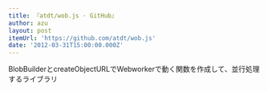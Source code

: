 ```yaml
---
title: 『atdt/wob.js · GitHub』
author: azu
layout: post
itemUrl: 'https://github.com/atdt/wob.js'
date: '2012-03-31T15:00:00.000Z'
---
```

BlobBuilderとcreateObjectURLでWebworkerで動く関数を作成して、並行処理するライブラリ
